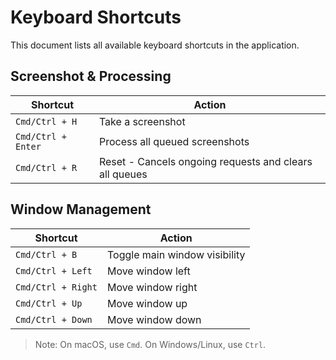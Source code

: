 # Keyboard Shortcuts

This document lists all available keyboard shortcuts in the application.

## Screenshot & Processing
| Shortcut | Action |
|----------|---------|
| `Cmd/Ctrl + H` | Take a screenshot |
| `Cmd/Ctrl + Enter` | Process all queued screenshots |
| `Cmd/Ctrl + R` | Reset - Cancels ongoing requests and clears all queues |

## Window Management
| Shortcut | Action |
|----------|---------|
| `Cmd/Ctrl + B` | Toggle main window visibility |
| `Cmd/Ctrl + Left` | Move window left |
| `Cmd/Ctrl + Right` | Move window right |
| `Cmd/Ctrl + Up` | Move window up |
| `Cmd/Ctrl + Down` | Move window down |

> Note: On macOS, use `Cmd`. On Windows/Linux, use `Ctrl`.
